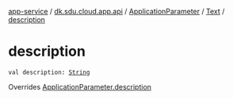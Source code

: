 [app-service](../../../index.md) / [dk.sdu.cloud.app.api](../../index.md) / [ApplicationParameter](../index.md) / [Text](index.md) / [description](./description.md)

# description

`val description: `[`String`](https://kotlinlang.org/api/latest/jvm/stdlib/kotlin/-string/index.html)

Overrides [ApplicationParameter.description](../description.md)

